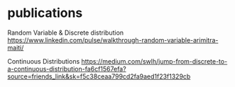 # publications

Random Variable & Discrete distribution
https://www.linkedin.com/pulse/walkthrough-random-variable-arimitra-maiti/

Continuous Distributions
https://medium.com/swlh/jump-from-discrete-to-a-continuous-distribution-fa6cf1567efa?source=friends_link&sk=f5c38ceaa799cd2fa9aed1f23f1329cb
